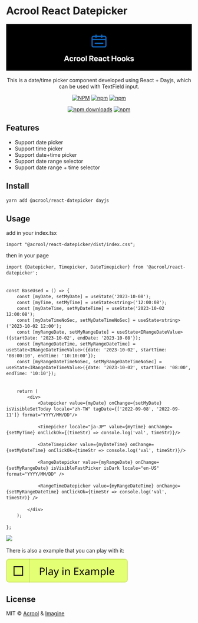 # Acrool React Datepicker

<a href="https://acrool-react-datepicker.pages.dev/" title="Acrool React datepicker - This is a date/time picker component developed using React + Dayjs, which can be used with TextField input.">
    <img src="https://raw.githubusercontent.com/acrool/acrool-react-datepicker/main/example/public/og.webp" alt="Acrool React Datepicker Logo"/>
</a>

<p align="center">
    This is a date/time picker component developed using React + Dayjs, which can be used with TextField input.
</p>

<div align="center">

[![NPM](https://img.shields.io/npm/v/@acrool/react-datepicker.svg?style=for-the-badge)](https://www.npmjs.com/package/@acrool/react-datepicker)
[![npm](https://img.shields.io/bundlejs/size/@acrool/react-datepicker?style=for-the-badge)](https://github.com/acrool/@acrool/react-datepicker/blob/main/LICENSE)
[![npm](https://img.shields.io/npm/l/@acrool/react-datepicker?style=for-the-badge)](https://github.com/acrool/react-datepicker/blob/main/LICENSE)

[![npm downloads](https://img.shields.io/npm/dm/@acrool/react-datepicker.svg?style=for-the-badge)](https://www.npmjs.com/package/@acrool/react-datepicker)
[![npm](https://img.shields.io/npm/dt/@acrool/react-datepicker.svg?style=for-the-badge)](https://www.npmjs.com/package/@acrool/react-datepicker)

</div>



## Features

- Support date picker
- Support time picker
- Support date+time picker
- Support date range selector
- Support date range + time selector

## Install

```bash
yarn add @acrool/react-datepicker dayjs
```

## Usage

add in your index.tsx
```tst
import "@acrool/react-datepicker/dist/index.css";
```

then in your page
```tsx
import {Datepicker, Timepicker, DateTimepicker} from '@acrool/react-datepicker';


const BaseUsed = () => {
    const [myDate, setMyDate] = useState('2023-10-08');
    const [myTime, setMyTime] = useState<string>('12:00:08');
    const [myDateTime, setMyDateTime] = useState('2023-10-02 12:00:08');
    const [myDateTimeNoSec, setMyDateTimeNoSec] = useState<string>('2023-10-02 12:00');
    const [myRangeDate, setMyRangeDate] = useState<IRangeDateValue>({startDate: '2023-10-02', endDate: '2023-10-08'});
    const [myRangeDateTime, setMyRangeDateTime] = useState<IRangeDateTimeValue>({date: '2023-10-02', startTime: '08:00:10', endTime: '10:10:00'});
    const [myRangeDateTimeNoSec, setMyRangeDateTimeNoSec] = useState<IRangeDateTimeValue>({date: '2023-10-02', startTime: '08:00', endTime: '10:10'});

    
    return (
        <div>
            <Datepicker value={myDate} onChange={setMyDate} isVisibleSetToday locale="zh-TW" tagDate={['2022-09-08', '2022-09-11']} format="YYYY/MM/DD"/>

            <Timepicker locale="ja-JP" value={myTime} onChange={setMyTime} onClickOk={(timeStr) => console.log('val', timeStr)}/>

            <DateTimepicker value={myDateTime} onChange={setMyDateTime} onClickOk={timeStr => console.log('val', timeStr)}/>

            <RangeDatepicker value={myRangeDate} onChange={setMyRangeDate} isVisibleFastPicker isDark locale="en-US" format="YYYY/MM/DD" />
            
            <RangeTimeDatepicker value={myRangeDateTime} onChange={setMyRangeDateTime} onClickOk={timeStr => console.log('val', timeStr)} />
            
        </div>
    );

};
```


<img src="https://acrool-react-datepicker.pages.dev/preview.webp" width="500"/>



There is also a example that you can play with it:

[![Play react-editext-example](https://raw.githubusercontent.com/acrool/acrool-react-datepicker/main/play-in-example-button.svg)](https://acrool-react-datepicker.pages.dev)


## License

MIT © [Acrool](https://github.com/acrool) & [Imagine](https://github.com/imagine10255)

